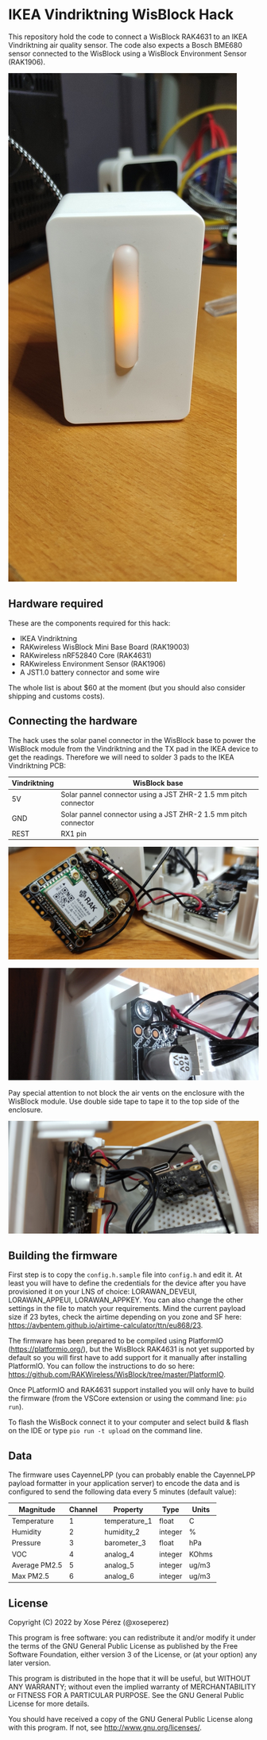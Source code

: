 # IKEA Vindriktning WisBlock Hack

This repository hold the code to connect a WisBlock RAK4631 to an IKEA Vindriktning air quality sensor. The code also expects a Bosch BME680 sensor connected to the WisBlock using a WisBlock Environment Sensor (RAK1906).

![IKEA Vindriktning](images/IMG_20221203_174934s.jpg)

## Hardware required

These are the components required for this hack:

* IKEA Vindriktning
* RAKwireless WisBlock Mini Base Board (RAK19003)
* RAKwireless nRF52840 Core (RAK4631)
* RAKwireless Environment Sensor (RAK1906)
* A JST1.0 battery connector and some wire

The whole list is about $60 at the moment (but you should also consider shipping and customs costs).

## Connecting the hardware


The hack uses the solar panel connector in the WisBlock base to power the WisBlock module from the Vindriktning and the TX pad in the IKEA device to get the readings. Therefore we will need to solder 3 pads to the IKEA Vindriktning PCB:

|Vindriktning|WisBlock base|
|---|---|
|5V|Solar pannel connector using a JST ZHR-2 1.5 mm pitch connector|
|GND|Solar pannel connector using a JST ZHR-2 1.5 mm pitch connector|
|REST|RX1 pin|

![Wiring](images/IMG_20221203_190017s.jpg)

![Detail of the IKEA Vindriktning pads](images/IMG_20221203_185911s.jpg)

Pay special attention to not block the air vents on the enclosure with the WisBlock module. Use double side tape to tape it to the top side of the enclosure.

![Taping the module](images/IMG_20221203_174322s.jpg)


## Building the firmware

First step is to copy the `config.h.sample` file into `config.h` and edit it. At least you will have to define the credentials for the device after you have provisioned it on your LNS of choice: LORAWAN_DEVEUI, LORAWAN_APPEUI, LORAWAN_APPKEY. You can also change the other settings in the file to match your requirements. Mind the current payload size if 23 bytes, check the airtime depending on you zone and SF here: https://avbentem.github.io/airtime-calculator/ttn/eu868/23.

The firmware has been prepared to be compiled using PlatformIO (https://platformio.org/), but the WisBlock RAK4631 is not yet supported by default so you will first have to add support for it manually after installing PlatformIO. You can follow the instructions to do so here: https://github.com/RAKWireless/WisBlock/tree/master/PlatformIO.

Once PLatformIO and RAK4631 support installed you will only have to build the firmware (from the VSCore extension or using the command line: `pio run`).

To flash the WisBock connect it to your computer and select build & flash on the IDE or type `pio run -t upload` on the command line.

## Data

The firmware uses CayenneLPP (you can probably enable the CayenneLPP payload formatter in your application server) to encode the data and is configured to send the following data every 5 minutes (default value):

|Magnitude|Channel|Property|Type|Units|
|---|---|---|---|---|
|Temperature|1|temperature_1|float|C|
|Humidity|2|humidity_2|integer|%|
|Pressure|3|barometer_3|float|hPa|
|VOC|4|analog_4|integer|KOhms|
|Average PM2.5|5|analog_5|integer|ug/m3|
|Max PM2.5|6|analog_6|integer|ug/m3|

## License

Copyright (C) 2022 by Xose Pérez (@xoseperez)

This program is free software: you can redistribute it and/or modify
it under the terms of the GNU General Public License as published by
the Free Software Foundation, either version 3 of the License, or
(at your option) any later version.

This program is distributed in the hope that it will be useful,
but WITHOUT ANY WARRANTY; without even the implied warranty of
MERCHANTABILITY or FITNESS FOR A PARTICULAR PURPOSE.  See the
GNU General Public License for more details.

You should have received a copy of the GNU General Public License
along with this program.  If not, see <http://www.gnu.org/licenses/>.
